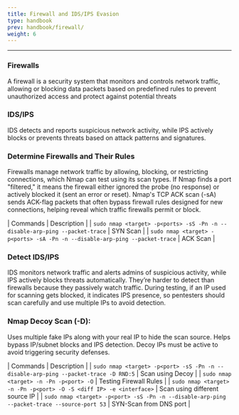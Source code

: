 ```yaml
---
title: Firewall and IDS/IPS Evasion
type: handbook
prev: handbook/firewall/
weight: 6
---
```

---
### Firewalls

A firewall is a security system that monitors and controls network traffic, allowing or blocking data packets based on predefined rules to prevent unauthorized access and protect against potential threats

### IDS/IPS

IDS detects and reports suspicious network activity, while IPS actively blocks or prevents threats based on attack patterns and signatures.

### Determine Firewalls and Their Rules

Firewalls manage network traffic by allowing, blocking, or restricting connections, which Nmap can test using its scan types. If Nmap finds a port "filtered," it means the firewall either ignored the probe (no response) or actively blocked it (sent an error or reset). Nmap's TCP ACK scan (-sA) sends ACK-flag packets that often bypass firewall rules designed for new connections, helping reveal which traffic firewalls permit or block.


| Commands                                                                    | Description |
| `sudo nmap <target> -p<ports> -sS -Pn -n --disable-arp-ping --packet-trace` | SYN Scan    |
| `sudo nmap <target> -p<ports> -sA -Pn -n --disable-arp-ping --packet-trace` | ACK Scan    |


### Detect IDS/IPS

IDS monitors network traffic and alerts admins of suspicious activity, while IPS actively blocks threats automatically. They’re harder to detect than firewalls because they passively watch traffic. During testing, if an IP used for scanning gets blocked, it indicates IPS presence, so pentesters should scan carefully and use multiple IPs to avoid detection.

### Nmap Decoy Scan (-D):

Uses multiple fake IPs along with your real IP to hide the scan source. Helps bypass IP/subnet blocks and IPS detection. Decoy IPs must be active to avoid triggering security defenses.


| Commands                                                                                          | Description                    |
| `sudo nmap <target> -p<port> -sS -Pn -n --disable-arp-ping --packet-trace -D RND:5`               | Scan using Decoy               |
| `sudo nmap <target> -n -Pn -p<port> -O`                                                           | Testing Firewall Rules         |
| `sudo nmap <target> -n -Pn -p<port> -O -S <diff IP> -e <interface>`                               | Scan using different source IP |
| `sudo nmap <target> -p<port> -sS -Pn -n --disable-arp-ping --packet-trace --source-port 53`       | SYN-Scan from DNS port         |


